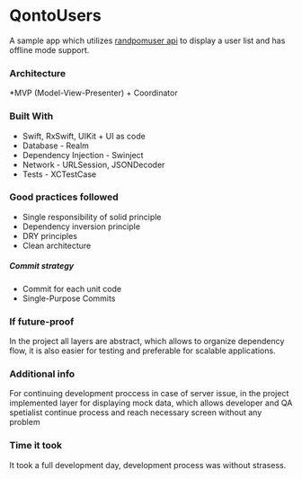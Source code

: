 # QontoUsers
A sample app which utilizes [randpomuser api](randomuser.me/documentation) to display a user list and has offline mode support.

### Architecture
*MVP (Model-View-Presenter) + Coordinator

### Built With
* Swift, RxSwift, UIKit + UI as code
* Database - Realm
* Dependency Injection - Swinject
* Network - URLSession, JSONDecoder
* Tests - XCTestCase

### Good practices followed
* Single responsibility of solid principle
* Dependency inversion principle
* DRY principles
* Clean architecture

##### Commit strategy
* Commit for each unit code
* Single-Purpose Commits

### If future-proof
In the project all layers are abstract, which allows to organize dependency flow, it is also easier for testing and preferable for scalable applications.

### Additional info
For continuing development proccess in case of server issue, in the project implemented layer for displaying mock data, which allows developer and QA spetialist continue process and reach necessary screen without any problem

### Time it took
It took a full development day, development process was without strasess.
